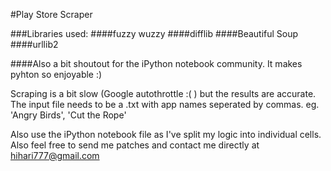 #Play Store Scraper

###Libraries used:
####fuzzy wuzzy
####difflib
####Beautiful Soup
####urllib2

####Also a bit shoutout for the iPython notebook community. It makes pyhton so enjoyable :)

Scraping is a bit slow (Google autothrottle :( ) but the results are accurate. The input file needs to be a .txt with app names seperated by commas. eg. 'Angry Birds', 'Cut the Rope'

Also use the iPython notebook file as I've split my logic into individual cells. Also feel free to send me patches and contact me directly at hihari777@gmail.com
